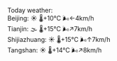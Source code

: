 Today weather:  
Beijing: ☀️ 🌡️+10°C 🌬️←4km/h  
Tianjin: 🌫  🌡️+15°C 🌬️↗7km/h  
Shijiazhuang: ☀️ 🌡️+15°C 🌬️↑7km/h  
Tangshan: ☀️ 🌡️+14°C 🌬️↗8km/h  
